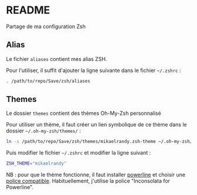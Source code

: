 # README

Partage de ma configuration Zsh

## Alias

Le fichier `aliases` contient mes alias ZSH.

Pour l'utiliser, il suffit d'ajouter la ligne suivante dans le fichier `~/.zshrc` :

```bash
. /path/to/repo/Save/zsh/aliases
```

## Themes

Le dossier `themes` contient des thèmes Oh-My-Zsh personnalisé

Pour utiliser un thème, il faut créer un lien symbolique de ce thème dans le dossier `~/.oh-my-zsh/themes/` :

```bash
ln -s /path/to/repo/Save/zsh/themes/mikaelrandy.zsh-theme ~/.oh-my-zsh/themes
```
Puis modifier le fichier `~/.zshrc` et modifier la ligne suivant :

```bash
ZSH_THEME="mikaelrandy"
```

NB : pour que le thème fonctionne, il faut installer [powerline](http://powerline.readthedocs.org/en/master/installation/osx.html) et choisir une [police compatible](https://github.com/powerline/fonts). Habituellement, j'utilise la police "Inconsolata for Powerline".
